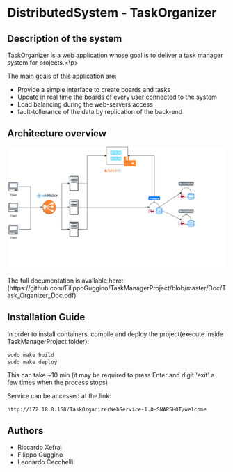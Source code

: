 # DistributedSystem - TaskOrganizer

## Description of the system 

<p>TaskOrganizer is a web application whose goal is to deliver a task manager system for projects.<\p>
<p>The main goals of this application are:</p> 
<ul>
  <li> Provide a simple interface to create boards and tasks 
  <li> Update in real time the boards of every user connected to the system
  <li> Load balancing during the web-servers access
  <li> fault-tollerance of the data by replication of the back-end 
</ul>

## Architecture overview
<center>
<img src="https://github.com/FilippoGuggino/TaskManagerProject/blob/master/Doc/Architecture.png" width="800">
</center>
<p>The full documentation is available here: (https://github.com/FilippoGuggino/TaskManagerProject/blob/master/Doc/Task_Organizer_Doc.pdf) 

## Installation Guide

<p>In order to install containers, compile and deploy the project(execute inside TaskManagerProject folder):</p>

```
sudo make build
sudo make deploy
```
<p>This can take ~10 min (it may be required to press Enter and digit 'exit' a few times when the process stops)</p>

<p>Service can be accessed at the link: </p>

```
http://172.18.0.150/TaskOrganizerWebService-1.0-SNAPSHOT/welcome
```

## Authors
 - Riccardo Xefraj
 - Filippo Guggino
 - Leonardo Cecchelli

